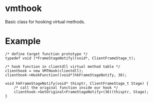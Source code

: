 # vmthook
Basic class for hooking virtual methods.

# Example
```
/* define target function prototype */
typedef void (*FrameStageNotify)(void*, ClientFrameStage_t);

/* hook function in clientdll virtual method table */
clienthook = new VMTHook(clientdll);
clienthook->HookFunction((void*)hkFrameStageNotify, 36);
```

```
void hkFrameStageNotify(void* thisptr, ClientFrameStage_t Stage) {
    /* call the original function inside our hook */
    clienthook->GetOriginal<FrameStageNotify>(36)(thisptr, Stage);
}
```